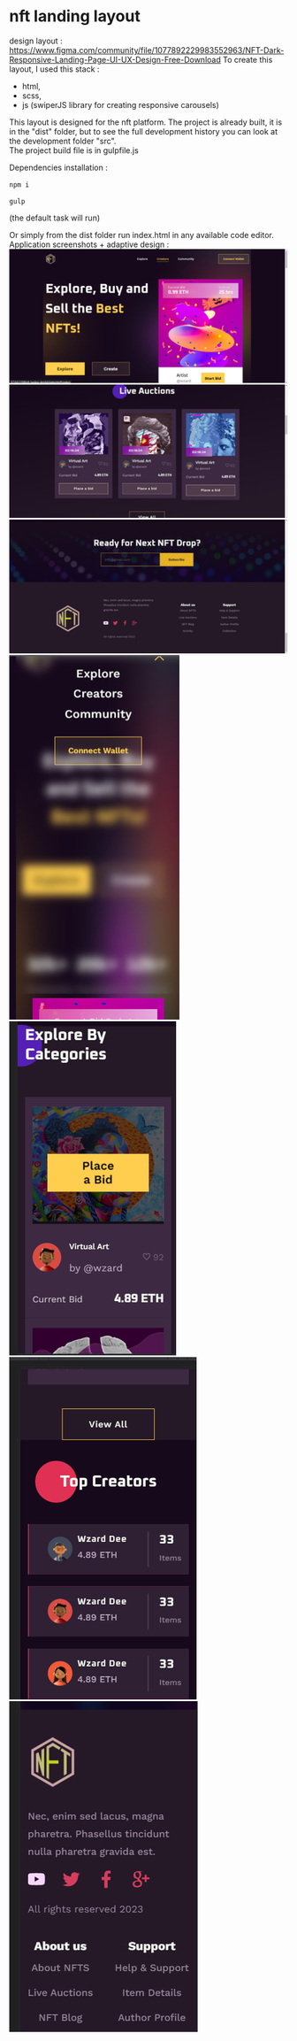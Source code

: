 # nft landing layout
 design layout :
 https://www.figma.com/community/file/1077892229983552963/NFT-Dark-Responsive-Landing-Page-UI-UX-Design-Free-Download
To create this layout, I used this stack : 
* html,
* scss,
* js (swiperJS library for creating responsive carousels) 

This layout is designed for the nft platform. 
The project is already built, it is in the "dist" folder, but to see the full development history you can look at the development folder "src".  
The project build file is in gulpfile.js

Dependencies installation :
```
npm i
```
```
gulp
```
 (the default task will run)

Or simply from the dist folder run index.html in any available code editor. 
Application screenshots + adaptive design : 
![](https://github.com/valdemarus21/nft_landing-site/blob/master/projects__images/1.jpg)
![](https://github.com/valdemarus21/nft_landing-site/blob/master/projects__images/2.jpg)
![](https://github.com/valdemarus21/nft_landing-site/blob/master/projects__images/3.jpg)
![](https://github.com/valdemarus21/nft_landing-site/blob/master/projects__images/4.jpg)
![](https://github.com/valdemarus21/nft_landing-site/blob/master/projects__images/5.jpg)
![](https://github.com/valdemarus21/nft_landing-site/blob/master/projects__images/6.jpg)
![](https://github.com/valdemarus21/nft_landing-site/blob/master/projects__images/7.jpg)
